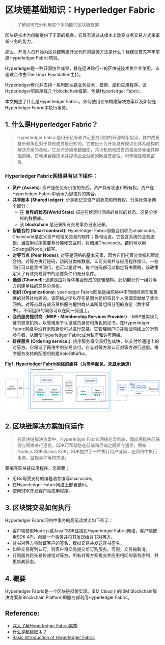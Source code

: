 # 区块链基础知识：Hyperledger Fabric
> 了解如何充分利用这个多功能的区块链框架

区块链技术为创新提供了丰富的机会。它具有通过从根本上改变业务交易方式来革新业务的能力。

那么，开发人员开始为区块链网络开发代码的最佳方法是什么？我建议首先牢牢掌握Hyperledger Fabric项目。  

Hyperledger是一种开源协作成果，旨在促进跨行业的区块链技术供企业使用。该全球合作由The Linux Foundation主持。  

Hyperledger孵化并支持一系列区块链业务技术，框架，库和应用程序。该Hyperledger项目承载几个blockchain框架，包括Hyperledger Fabric。 

本文概述了什么是Hyperledger Fabric，如何使用它来构建解决方案以及如何在Hyperledger Fabric中执行事务。

## 1. 什么是Hyperledger Fabric？
> Hyperledger Fabric是用于私有和许可业务网络的开源框架实现，其中成员身份和角色对于其他成员是已知的。它被设计为开发具有模块化体系结构的解决方案的基础。它允许分类账数据库，共识机制和成员资格服务等组件即插即用。它利用容器技术并提供企业就绪的网络安全性，可伸缩性和机密性。

### Hyperledger Fabric网络具有以下组件：
- **资产 (Assets)**: 资产是任何有价值的东西。资产具有状态和所有权。资产在Hyperledger Fabric中表示为键值对的集合。
- **共享账本 (Shared ledger)**: 分类帐记录资产的状态和所有权。分类帐包括两个部分：
    - 在 **世界的状态(World State)** 描述在给定时间点的台账的状态。这是分类帐的数据库。
    - 该 **blockchain** 是记录所有交易事务日志记录。
- **智能合约 (Smart contract)**: Hyperledger Fabric智能合约称为chaincode。Chaincode是定义资产和相关交易的软件；换句话说，它包含系统的业务逻辑。当应用程序需要与分类帐交互时，将调用Chaincode。链码可以用Golang或Node.js编写。
- **对等节点 (Peer Nodes)**: 对等是网络的基本元素，因为它们托管分类帐和智能合约。对等方执行链码，访问分类帐数据，认可交易并与应用程序接口。一些同行可以是背书同行，也可以是背书。每个链码都可以指定背书策略，该政策定义了有效交易背书的必要条件和充分条件。
- **通道 (Channel)**: 通道是由对等体集合形成的逻辑结构。此功能允许一组对等方创建单独的交易分类帐。
- **组织 (Organizations)**: yperledger Fabric网络是由网络中不同组织拥有和贡献的对等体构建的。该网络之所以存在是因为组织将其个人资源贡献给了集体网络。对等点具有成员资格服务提供商从其所属组织分配的身份（数字证书）。不同组织的同级可以在同一频道上。
- **会员服务提供商（MSP - Membership Services Provider）**: MSP被实现为证书颁发机构，以管理用于认证成员身份和角色的证书。在Hyperledger Fabric网络中没有未知身份可以进行交易。它管理用户ID并验证网络上的所有参与者，从而使Hyperledger Fabric成为私有和许可网络。
- **排序服务 (Ordering service.)**: 排序服务将交易打包成块，以交付给通道上的对等方。它保证了网络中的交易交付。它与对等方和认可对等方进行通信。排序服务支持的配置机制是Solo和Kafka。

**Fig1. Hyperledger Fabric网络的组件（为简单起见，未显示通道）**
![The components of a Hyperledger Fabric network](assets/fig1.png)

## 2. 区块链解决方案如何运作
> 在区块链解决方案中，Hyperledger Fabric网络充当后端，而应用程序前端则与网络进行通信。SDK可帮助您在前端和后端之间建立通信，例如Node.js SDK和Java SDK。SDK提供了一种执行用户链码，在网络中执行事务，监视事件等的方法。

要编写区块链应用程序，您需要：
- 用Go等受支持的编程语言编写chaincode。
- 在Hyperledger Fabric网络上部署链码。
- 使用SDK开发客户端应用程序。

## 3. 区块链交易如何执行
Hyperledger Fabric网络中事务的高级请求流如下所示：
- 客户端使用Node.js或Java™SDK连接到Hyperledger Fabric网络。客户端使用SDK API，创建一个事务并将其发送给背书对等方。
- 背书对等方将验证客户的签名，模拟交易并发送背书签名。
- 如果交易得到认可，则客户将交易提交给订购服务。否则，交易被取消。
- 订购服务将交易传递给对等方。所有对等方都提交并应用相同的事务序列，并更新其状态。

## 4. 概要
Hyperledger Fabric是一个区块链框架实现。IBM Cloud上的IBM Blockchain解决方案和Blockchain Platform即服务都利用Hyperledger Fabric。 


## Reference:
- [深入了解Hyperledger Fabric架构](https://hyperledger-fabric.readthedocs.io/en/release-1.4/arch-deep-dive.html)
- [什么是超级账本？](https://blockgeeks.com/guides/what-is-hyperledger/)
- [Basic Introduction of Hyperledger Fabric](https://developer.ibm.com/articles/blockchain-basics-hyperledger-fabric/)